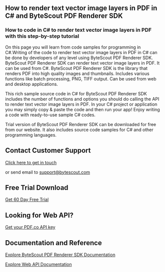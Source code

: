 ## How to render text vector image layers in PDF in C# and ByteScout PDF Renderer SDK

### How to code in C# to render text vector image layers in PDF with this step-by-step tutorial

On this page you will learn from code samples for programming in C#.Writing of the code to render text vector image layers in PDF in C# can be done by developers of any level using ByteScout PDF Renderer SDK. ByteScout PDF Renderer SDK can render text vector image layers in PDF. It can be used from C#. ByteScout PDF Renderer SDK is the library that renders PDF into high quality images and thumbnails. Includes various functions like batch processing, PNG, TIFF output. Can be used from web and desktop applications.

This rich sample source code in C# for ByteScout PDF Renderer SDK includes the number of functions and options you should do calling the API to render text vector image layers in PDF. In your C# project or application you may simply copy & paste the code and then run your app! Enjoy writing a code with ready-to-use sample C# codes.

Trial version of ByteScout PDF Renderer SDK can be downloaded for free from our website. It also includes source code samples for C# and other programming languages.

## Contact Customer Support

[Click here to get in touch](https://bytescout.zendesk.com/hc/en-us/requests/new?subject=ByteScout%20PDF%20Renderer%20SDK%20Question)

or send email to [support@bytescout.com](mailto:support@bytescout.com?subject=ByteScout%20PDF%20Renderer%20SDK%20Question) 

## Free Trial Download

[Get 60 Day Free Trial](https://bytescout.com/download/web-installer?utm_source=github-readme)

## Looking for Web API? 

[Get your PDF.co API key](https://pdf.co/documentation/api?utm_source=github-readme)

## Documentation and Reference

[Explore ByteScout PDF Renderer SDK Documentation](https://bytescout.com/documentation/index.html?utm_source=github-readme)

[Explore Web API Documentation](https://pdf.co/documentation/api?utm_source=github-readme)
